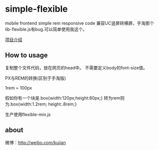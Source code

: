 # simple-flexible

mobile frontend simple rem responsive code
兼容UC竖屏转横屏，手淘那个lib-flexible.js有bug.可以简单使用我这个。

[项目介绍](https://qdkfweb.cn/simple-flexible.html)

## How to usage

复制整个文件代码，放在网页的head中。
不需要定义body的font-size值。

PX与REM的转换(区别于手淘版)

1rem = 100px

假如你有一个块是.box{width:120px;height:80px;} 转为rem则为.box{width:1.2rem; height:.8rem;}

生产使用flexible-min.js

## about

微博：http://weibo.com/kujian
